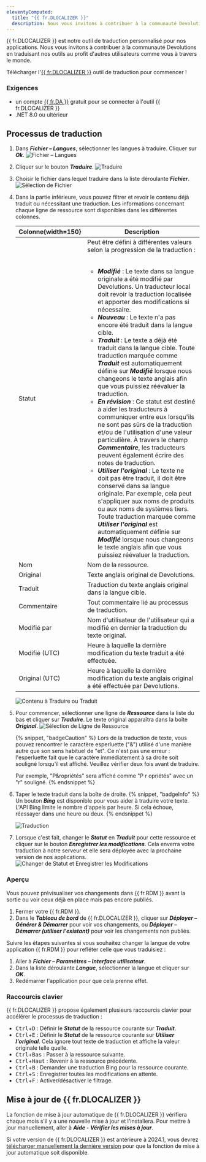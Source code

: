 ```yaml
---
eleventyComputed:
  title: "{{ fr.DLOCALIZER }}"
  description: Nous vous invitons à contribuer à la communauté Devolutions en traduisant nos outils au profit d'autres utilisateurs comme vous à travers le monde.
---
```

{{ fr.DLOCALIZER }} est notre outil de traduction personnalisé pour nos applications. Nous vous invitons à contribuer à la communauté Devolutions en traduisant nos outils au profit d'autres utilisateurs comme vous à travers le monde.

Télécharger l'[{{ fr.DLOCALIZER }}](https://devolutions.net/localizer) outil de traduction pour commencer !

### Exigences
* un compte [{{ fr.DA }}](/cloud/devolutions-account/create-devolutions-account/) gratuit pour se connecter à l'outil {{ fr.DLOCALIZER }}
* .NET 8.0 ou ultérieur

## Processus de traduction

1. Dans ***Fichier – Langues***, sélectionner les langues à traduire. Cliquer sur ***Ok***.
![Fichier – Langues](https://cdnweb.devolutions.net/docs/docs_en_rdm_windows_RDMWin2228.png)
1. Cliquer sur le bouton ***Traduire***.
![Traduire](https://cdnweb.devolutions.net/docs/docs_en_rdm_windows_RDMWin2131.png)
1. Choisir le fichier dans lequel traduire dans la liste déroulante ***Fichier***.
![Sélection de Fichier](https://cdnweb.devolutions.net/docs/docs_en_rdm_windows_RDMWin2132.png)
1. Dans la partie inférieure, vous pouvez filtrer et revoir le contenu déjà traduit ou nécessitant une traduction. Les informations concernant chaque ligne de ressource sont disponibles dans les différentes colonnes.

   | Colonne{width=150}         | Description                                                                               |
   | -------------- | ----------------------------------------------------------------------------------------- |
   | Statut         | Peut être défini à différentes valeurs selon la progression de la traduction :<br><br><ul><li>***Modifié*** : Le texte dans sa langue originale a été modifié par Devolutions. Un traducteur local doit revoir la traduction localisée et apporter des modifications si nécessaire.</li><li>***Nouveau*** : Le texte n'a pas encore été traduit dans la langue cible.</li><li>***Traduit*** : Le texte a déjà été traduit dans la langue cible. Toute traduction marquée comme ***Traduit*** est automatiquement définie sur ***Modifié*** lorsque nous changeons le texte anglais afin que vous puissiez réévaluer la traduction.</li><li>***En révision*** : Ce statut est destiné à aider les traducteurs à communiquer entre eux lorsqu'ils ne sont pas sûrs de la traduction et/ou de l'utilisation d'une valeur particulière. À travers le champ ***Commentaire***, les traducteurs peuvent également écrire des notes de traduction.</li><li>***Utiliser l'original*** : Le texte ne doit pas être traduit, il doit être conservé dans sa langue originale. Par exemple, cela peut s'appliquer aux noms de produits ou aux noms de systèmes tiers. Toute traduction marquée comme ***Utiliser l'original*** est automatiquement définie sur ***Modifié*** lorsque nous changeons le texte anglais afin que vous puissiez réévaluer la traduction.</li></ul>|
   | Nom           | Nom de la ressource.                                                                     |
   | Original       | Texte anglais original de Devolutions.                                                   |
   | Traduit     | Traduction du texte anglais original dans la langue cible.                          |
   | Commentaire        | Tout commentaire lié au processus de traduction.                                           |
   | Modifié par    | Nom d'utilisateur de l'utilisateur qui a modifié en dernier la traduction du texte original.              |
   | Modifié (UTC) | Heure à laquelle la dernière modification du texte traduit a été effectuée.                      |
   | Original (UTC) | Heure à laquelle la dernière modification du texte anglais original a été effectuée par Devolutions. |

   ![Contenu à Traduire ou Traduit](https://cdnweb.devolutions.net/docs/docs_en_rdm_windows_RDMWin2229.png)
1. Pour commencer, sélectionner une ligne de ***Ressource*** dans la liste du bas et cliquer sur ***Traduire***. Le texte original apparaîtra dans la boîte ***Original***.
![Sélection de Ligne de Ressource](https://cdnweb.devolutions.net/docs/docs_en_rdm_windows_RDMWin2133.png)

   {% snippet, "badgeCaution" %}
   Lors de la traduction de texte, vous pouvez rencontrer le caractère esperluette ("&") utilisé d'une manière autre que son sens habituel de "et". Ce n'est pas une erreur : l'esperluette fait que le caractère immédiatement à sa droite soit souligné lorsqu'il est affiché. Veuillez vérifier deux fois avant de traduire.

   Par exemple, "P&ropriétés" sera affiché comme "P r opriétés" avec un "r" souligné.
   {% endsnippet %}

1. Taper le texte traduit dans la boîte de droite.
   {% snippet, "badgeInfo" %}
   Un bouton ***Bing*** est disponible pour vous aider à traduire votre texte. L'API Bing limite le nombre d'appels par heure. Si cela échoue, réessayer dans une heure ou deux.
   {% endsnippet %}

   ![Traduction](https://cdnweb.devolutions.net/docs/docs_en_rdm_windows_clip11554.png)

1. Lorsque c'est fait, changer le ***Statut*** en ***Traduit*** pour cette ressource et cliquer sur le bouton ***Enregistrer les modifications***. Cela enverra votre traduction à notre serveur et elle sera déployée avec la prochaine version de nos applications.
![Changer de Statut et Enregistrer les Modifications](https://cdnweb.devolutions.net/docs/docs_en_rdm_windows_RDMWin2134.png)

### Aperçu

Vous pouvez prévisualiser vos changements dans {{ fr.RDM }} avant la sortie ou voir ceux déjà en place mais pas encore publiés.

1. Fermer votre {{ fr.RDM }}.
1. Dans le ***Tableau de bord*** de {{ fr.DLOCALIZER }}, cliquer sur ***Déployer – Générer & Démarrer*** pour voir vos changements, ou ***Déployer – Démarrer (utiliser l'existant)*** pour voir les changements non publiés.

Suivre les étapes suivantes si vous souhaitez changer la langue de votre application {{ fr.RDM }} pour refléter celle que vous traduisiez :

1. Aller à ***Fichier – Paramètres – Interface utilisateur***.
1. Dans la liste déroulante ***Langue***, sélectionner la langue et cliquer sur ***OK***.
1. Redémarrer l'application pour que cela prenne effet.

### Raccourcis clavier

{{ fr.DLOCALIZER }} propose également plusieurs raccourcis clavier pour accélérer le processus de traduction :
* <kbd>Ctrl</kbd>+<kbd>D</kbd> : Définir le ***Statut*** de la ressource courante sur ***Traduit***.
* <kbd>Ctrl</kbd>+<kbd>E</kbd> : Définir le ***Statut*** de la ressource courante sur ***Utiliser l'original***. Cela ignore tout texte de traduction et affiche la valeur originale telle quelle.
* <kbd>Ctrl</kbd>+<kbd>Bas</kbd> : Passer à la ressource suivante.
* <kbd>Ctrl</kbd>+<kbd>Haut</kbd> : Revenir à la ressource précédente.
* <kbd>Ctrl</kbd>+<kbd>B</kbd> : Demander une traduction Bing pour la ressource courante.
* <kbd>Ctrl</kbd>+<kbd>S</kbd> : Enregistrer toutes les modifications en attente.
* <kbd>Ctrl</kbd>+<kbd>F</kbd> : Activer/désactiver le filtrage.

## Mise à jour de {{ fr.DLOCALIZER }}
La fonction de mise à jour automatique de {{ fr.DLOCALIZER }} vérifiera chaque mois s'il y a une nouvelle mise à jour et l'installera. Pour mettre à jour manuellement, aller à ***Aide - Vérifier les mises à jour***.

Si votre version de {{ fr.DLOCALIZER }} est antérieure à 2024.1, vous devrez [télécharger manuellement la dernière version](https://devolutions.net/localizer) pour que la fonction de mise à jour automatique soit disponible.
